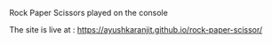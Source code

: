 Rock Paper Scissors played on the console

The site is live at : https://ayushkaranjit.github.io/rock-paper-scissor/
